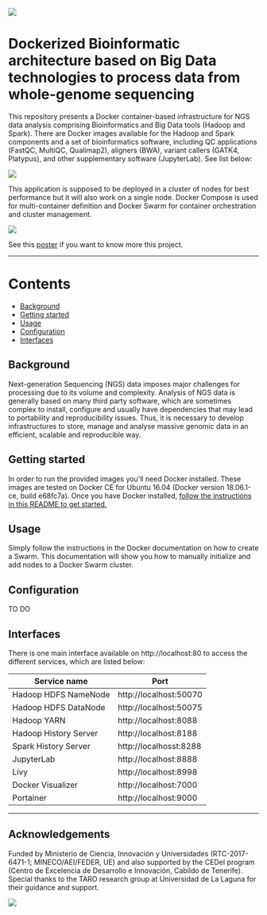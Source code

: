 ![](https://user-images.githubusercontent.com/10713136/48259793-16a09600-e411-11e8-83b4-5a6a6546c55a.png)

# Dockerized Bioinformatic architecture based on Big Data technologies to process data from whole-genome sequencing

This repository presents a Docker container-based infrastructure for NGS data analysis comprising Bioinformatics and Big Data tools (Hadoop and Spark). There are Docker images available for the Hadoop and Spark components and a set of bioinformatics software, including QC applications (FastQC, MultiQC, Qualimap2), aligners (BWA), variant callers (GATK4, Platypus), and other supplementary software (JupyterLab). See list below:

![](https://user-images.githubusercontent.com/10713136/48264600-f88f6180-e421-11e8-9411-c358a7e6c333.png)

This application is supposed to be deployed in a cluster of nodes for best performance but it will also work on a single node. Docker Compose is used for multi-container definition and Docker Swarm for container orchestration and cluster management.

![](https://user-images.githubusercontent.com/10713136/48264468-8028a080-e421-11e8-8c8e-4db2bac7cc9a.png)

See this [poster]() if you want to know more this project.

---

# Contents
* [Background](#background)
* [Getting started](#getting-started)
* [Usage](#usage)
* [Configuration](#configuration)
* [Interfaces](#interfaces)

## Background
Next-generation Sequencing (NGS) data imposes major challenges for processing due to its volume and complexity. Analysis of NGS data is generally based on many third party software, which are sometimes complex to install, configure and usually have dependencies that may lead to portability and reproducibility issues. Thus, it is necessary to develop infrastructures to store, manage and analyse massive genomic data in an efficient, scalable and reproducible way.

## Getting started
In order to run the provided images you'll need Docker installed. These images are tested on Docker CE for Ubuntu 16.04 (Docker version 18.06.1-ce, build e68fc7a). Once you have Docker installed, [follow the instructions in this README to get started.](#usage)

## Usage
Simply follow the instructions in the Docker documentation on how to create a Swarm. This documentation will show you how to manually initialize and add nodes to a Docker Swarm cluster.

## Configuration
TO DO

## Interfaces
There is one main interface available on http://localhost:80 to access the different services, which are listed below:

| Service name | Port |
| ------------ | ---- |
| Hadoop HDFS NameNode | http://localhost:50070 |
| Hadoop HDFS DataNode | http://localhost:50075 |
| Hadoop YARN | http://localhost:8088 |
| Hadoop History Server | http://localhost:8188 |
| Spark History Server | http://localhosst:8288 |
| JupyterLab | http://localhost:8888 |
| Livy | http://localhost:8998 |
| Docker Visualizer | http://localhost:7000 |
| Portainer | http://localhost:9000 |

---

## Acknowledgements
Funded by Ministerio de Ciencia, Innovación y Universidades (RTC-2017-6471-1; MINECO/AEI/FEDER, UE) and also supported by the CEDeI program (Centro de Excelencia de Desarrollo e Innovación, Cabildo de Tenerife). Special thanks to the TARO research group at Universidad de La Laguna for their guidance and support.


![](https://user-images.githubusercontent.com/10713136/48264746-79e6f400-e422-11e8-8444-062a38091f58.png)
